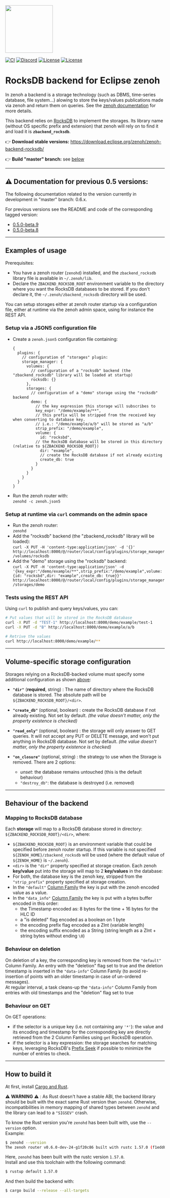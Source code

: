 <img src="http://zenoh.io/img/zenoh-dragon-small.png" width="150">

[![CI](https://github.com/eclipse-zenoh/zenoh-backend-rocksdb/workflows/CI/badge.svg)](https://github.com/eclipse-zenoh/zenoh-backend-rocksdb/actions?query=workflow%3A%22CI%22)
[![Discord](https://img.shields.io/badge/chat-on%20discord-blue)](https://discord.gg/vSDSpqnbkm)
[![License](https://img.shields.io/badge/License-EPL%202.0-blue)](https://choosealicense.com/licenses/epl-2.0/)
[![License](https://img.shields.io/badge/License-Apache%202.0-blue.svg)](https://opensource.org/licenses/Apache-2.0)

# RocksDB backend for Eclipse zenoh

In zenoh a backend is a storage technology (such as DBMS, time-series database, file system...) alowing to store the
keys/values publications made via zenoh and return them on queries.
See the [zenoh documentation](http://zenoh.io/docs/manual/backends/) for more details.

This backend relies on [RocksDB](https://rocksdb.org/) to implement the storages.
Its library name (without OS specific prefix and extension) that zenoh will rely on to find it and load it is **`zbackend_rocksdb`**.

:point_right: **Download stable versions:** https://download.eclipse.org/zenoh/zenoh-backend-rocksdb/

:point_right: **Build "master" branch:** see [below](#How-to-build-it)

-------------------------------
## :warning: Documentation for previous 0.5 versions:
The following documentation related to the version currently in development in "master" branch: 0.6.x.

For previous versions see the README and code of the corresponding tagged version:
 - [0.5.0-beta.9](https://github.com/eclipse-zenoh/zenoh-backend-rocksdb/tree/0.5.0-beta.9#readme)
 - [0.5.0-beta.8](https://github.com/eclipse-zenoh/zenoh-backend-rocksdb/tree/0.5.0-beta.8#readme)

-------------------------------
## **Examples of usage**

Prerequisites:
 - You have a zenoh router (`zenohd`) installed, and the `zbackend_rocksdb` library file is available in `~/.zenoh/lib`.
 - Declare the `ZBACKEND_ROCKSDB_ROOT` environment variable to the directory where you want the RocksDB databases
   to be stored. If you don't declare it, the `~/.zenoh/zbackend_rocksdb` directory will be used.

You can setup storages either at zenoh router startup via a configuration file, either at runtime via the zenoh admin space, using for instance the REST API.

### **Setup via a JSON5 configuration file**

  - Create a `zenoh.json5` configuration file containing:
    ```json5
    {
      plugins: {
        // configuration of "storages" plugin:
        storage_manager: {
          volumes: {
            // configuration of a "rocksdb" backend (the "zbackend_rocksdb" library will be loaded at startup)
            rocksdb: {}
          },
          storages: {
            // configuration of a "demo" storage using the "rocksdb" backend
            demo: {
              // the key expression this storage will subscribes to
              key_expr: "/demo/example/**",
              // this prefix will be stripped from the received key when converting to database key.
              // i.e.: "/demo/example/a/b" will be stored as "a/b"
              strip_prefix: "/demo/example",
              volume: {
                id: "rocksbd",
              // the RocksDB database will be stored in this directory (relative to ${ZBACKEND_ROCKSDB_ROOT})
                dir: "example",
                // create the RocksDB database if not already existing
                create_db: true
              }
            }
          }
        }
      }
    }
    ```
  - Run the zenoh router with:  
    `zenohd -c zenoh.json5`

### **Setup at runtime via `curl` commands on the admin space**

  - Run the zenoh router:  
    `zenohd`
  - Add the "rocksdb" backend (the "zbackend_rocksdb" library will be loaded):  
   `curl -X PUT -H 'content-type:application/json' -d '{}' http://localhost:8000/@/router/local/config/plugins/storage_manager/volumes/rocksdb`
  - Add the "demo" storage using the "rocksdb" backend:  
   `curl -X PUT -H 'content-type:application/json' -d '{key_expr:"/demo/example/**",strip_prefix:"/demo/example",volume: {id: "rocksbd",dir: "example",create_db: true}}' http://localhost:8000/@/router/local/config/plugins/storage_manager/storages/demo`

### **Tests using the REST API**

Using `curl` to publish and query keys/values, you can:
```bash
# Put values that will be stored in the RocksDB database
curl -X PUT -d "TEST-1" http://localhost:8000/demo/example/test-1
curl -X PUT -d "B" http://localhost:8000/demo/example/a/b

# Retrive the values
curl http://localhost:8000/demo/example/**
```


-------------------------------
## Volume-specific storage configuration
Storages relying on a RocksDB-backed volume must specify some additional configuration as shown [above](#setup-via-a-json5-configuration-file):
- **`"dir"`** (**required**, string) : The name of directory where the RocksDB database is stored.
  The absolute path will be `${ZBACKEND_ROCKSDB_ROOT}/<dir>`.

- **`"create_db"`** (optional, boolean) : create the RocksDB database if not already existing. Not set by default.
  *(the value doesn't matter, only the property existence is checked)*

- **`"read_only"`** (optional, boolean) : the storage will only answer to GET queries. It will not accept any PUT or DELETE message, and won't put anything in RocksDB database. Not set by default. *(the value doesn't matter, only the property existence is checked)*

- **`"on_closure"`** (optional, string) : the strategy to use when the Storage is removed. There are 2 options:
  - *unset*: the database remains untouched (this is the default behaviour)
  - `"destroy_db"`: the database is destroyed (i.e. removed)

-------------------------------
## **Behaviour of the backend**

### Mapping to RocksDB database
Each **storage** will map to a RocksDB database stored in directory: `${ZBACKEND_ROCKSDB_ROOT}/<dir>`, where:
  * `${ZBACKEND_ROCKSDB_ROOT}` is an environment variable that could be specified before zenoh router startup.
     If this variable is not specified `${ZENOH_HOME}/zbackend_rocksdb` will be used
     (where the default value of `${ZENOH_HOME}` is `~/.zenoh`).
  * `<dir>` is the `"dir"` property specified at storage creation.
Each zenoh **key/value** put into the storage will map to 2 **key/values** in the database:
  * For both, the database key is the zenoh key, stripped from the `"strip_prefix"` property specified at storage creation.
  * In the `"default"` [Column Family](https://github.com/facebook/rocksdb/wiki/Column-Families) the key is
    put with the zenoh encoded value as a value.
  * In the `"data_info"` [Column Family](https://github.com/facebook/rocksdb/wiki/Column-Families) the key is
    put with a bytes buffer encoded in this order:
      - the Timestamp encoded as: 8 bytes for the time + 16 bytes for the HLC ID
      - a "is deleted" flag encoded as a boolean on 1 byte
      - the encoding prefix flag encoded as a ZInt (variable length)
      - the encoding suffix encoded as a String (string length as a ZInt + string bytes without ending `\0`)

### Behaviour on deletion
On deletion of a key, the corresponding key is removed from the `"default"` Column Family. An entry with the
"deletion" flag set to true and the deletion timestamp is inserted in the `"data-info"` Column Family
(to avoid re-insertion of points with an older timestamp in case of un-ordered messages).  
At regular interval, a task cleans-up the `"data-info"` Column Family from entries with old timestamps and
the "deletion" flag set to true

### Behaviour on GET
On GET operations:
  * if the selector is a unique key (i.e. not containing any `'*'`): the value and its encoding and timestamp
    for the corresponding key are directly retrieved from the 2 Column Families using `get` RocksDB operation.
  * if the selector is a key expression: the storage searches for matching keys, leveraging RocksDB's [Prefix Seek](https://github.com/facebook/rocksdb/wiki/Prefix-Seek) if possible to minimize the number of entries to check.


-------------------------------
## How to build it

At first, install [Cargo and Rust](https://doc.rust-lang.org/cargo/getting-started/installation.html). 

:warning: **WARNING** :warning: : As Rust doesn't have a stable ABI, the backend library should be
built with the exact same Rust version than `zenohd`. Otherwise, incompatibilities in memory mapping
of shared types between `zenohd` and the library can lead to a `"SIGSEV"` crash.

To know the Rust version you're `zenohd` has been built with, use the `--version` option.  
Example:
```bash
$ zenohd --version
The zenoh router v0.6.0-dev-24-g1f20c86 built with rustc 1.57.0 (f1edd0429 2021-11-29)
```
Here, `zenohd` has been built with the rustc version `1.57.0`.  
Install and use this toolchain with the following command:

```bash
$ rustup default 1.57.0
```

And then build the backend with:

```bash
$ cargo build --release --all-targets
```
